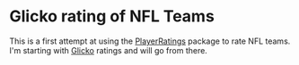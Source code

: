 # Glicko rating of NFL Teams
This is a first attempt at using the [PlayerRatings](http://cran.r-project.org/web/packages/PlayerRatings/) package to rate NFL teams. I'm starting with [Glicko](http://www.glicko.net/glicko.html) ratings and will go from there.
